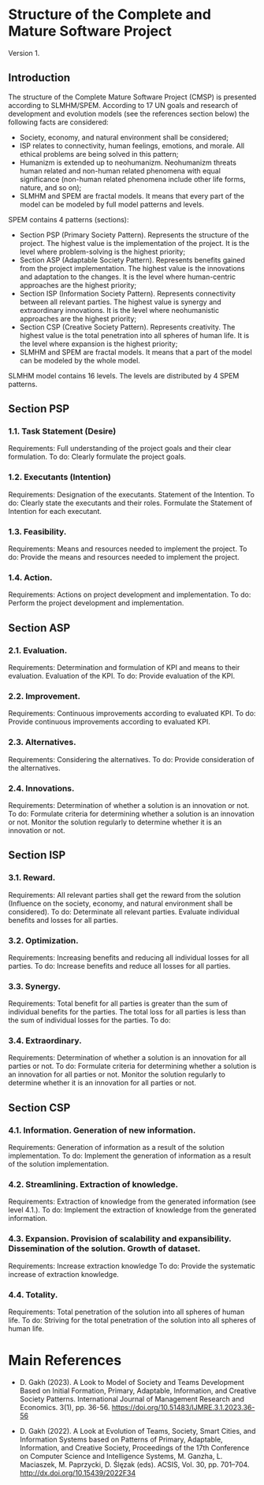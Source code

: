 # Structure of the Complete and Mature Software Project
Version 1.

## Introduction

The structure of the Complete Mature Software Project (CMSP) is presented according to SLMHM/SPEM. According to 17 UN goals and research of development and evolution models (see the references section below) the following facts are considered:
- Society, economy, and natural environment shall be considered;
- ISP relates to connectivity, human feelings, emotions, and morale. All ethical problems are being solved in this pattern;
- Humanizm is extended up to neohumanizm. Neohumanizm threats human related and non-human related phenomena with equal significance (non-human related phenomena include other life forms, nature, and so on);
- SLMHM and SPEM are fractal models. It means that every part of the model can be modeled by full model patterns and levels.


SPEM contains 4 patterns (sections):
- Section PSP (Primary Society Pattern). Represents the structure of the project. The highest value is the implementation of the project. It is the level where problem-solving is the highest priority;
- Section ASP (Adaptable Society Pattern). Represents benefits gained from the project implementation. The highest value is the innovations and adaptation to the changes. It is the level where human-centric approaches are the highest priority;
- Section ISP (Information Society Pattern). Represents connectivity between all relevant parties. The highest value is synergy and extraordinary innovations. It is the level where neohumanistic approaches are the highest priority;
- Section CSP (Creative Society Pattern). Represents creativity. The highest value is the total penetration into all spheres of human life. It is the level where expansion is the highest priority;
- SLMHM and SPEM are fractal models. It means that a part of the model can be modeled by the whole model.

SLMHM model contains 16 levels. The levels are distributed by 4 SPEM patterns.


## Section PSP

### 1.1. Task Statement (Desire)
Requirements: Full understanding of the project goals and their clear formulation.
To do: Clearly formulate the project goals.

### 1.2. Executants (Intention)
Requirements: Designation of the executants. Statement of the Intention.
To do: Clearly state the executants and their roles. Formulate the Statement of Intention for each executant.

### 1.3. Feasibility.
Requirements: Means and resources needed to implement the project.
To do: Provide the means and resources needed to implement the project.

### 1.4. Action.
Requirements: Actions on project development and implementation.
To do: Perform the project development and implementation.

## Section ASP

### 2.1. Evaluation.
Requirements: Determination and formulation of KPI and means to their evaluation. Evaluation of the KPI.
To do: Provide evaluation of the KPI.

### 2.2. Improvement.
Requirements: Continuous improvements according to evaluated KPI.
To do: Provide continuous improvements according to evaluated KPI.

### 2.3. Alternatives.
Requirements: Considering the alternatives.
To do: Provide consideration of the alternatives.

### 2.4. Innovations.
Requirements: Determination of whether a solution is an innovation or not.
To do: Formulate criteria for determining whether a solution is an innovation or not. Monitor the solution regularly to determine whether it is an innovation or not.

## Section ISP

### 3.1. Reward.
Requirements: All relevant parties shall get the reward from the solution (Influence on the society, economy, and natural environment shall be considered).
To do: Determinate all relevant parties. Evaluate individual benefits and losses for all parties.

### 3.2. Optimization.
Requirements: Increasing benefits and reducing all individual losses for all parties.
To do: Increase benefits and reduce all losses for all parties.

### 3.3. Synergy.
Requirements: Total benefit for all parties is greater than the sum of individual benefits for the parties. The total loss for all parties is less than the sum of individual losses for the parties.
To do:

### 3.4. Extraordinary.
Requirements: Determination of whether a solution is an innovation for all parties or not.
To do: Formulate criteria for determining whether a solution is an innovation for all parties or not. Monitor the solution regularly to determine whether it is an innovation for all parties or not.

## Section CSP

### 4.1. Information. Generation of new information.
Requirements: Generation of information as a result of the solution implementation.
To do: Implement the generation of information as a result of the solution implementation.

### 4.2. Streamlining. Extraction of knowledge.
Requirements: Extraction of knowledge from the generated information (see level 4.1.).
To do: Implement the extraction of knowledge from the generated information.

### 4.3. Expansion. Provision of scalability and expansibility. Dissemination of the solution. Growth of dataset.
Requirements: Increase extraction knowledge
To do: Provide the systematic increase of extraction knowledge.

### 4.4. Totality.
Requirements: Total penetration of the solution into all spheres of human life.
To do: Striving for the total penetration of the solution into all spheres of human life.

# Main References

- D. Gakh (2023). A Look to Model of Society and Teams Development Based on Initial Formation, Primary, Adaptable, Information, and Creative Society Patterns. International Journal of Management Research and Economics. 3(1), pp. 36-56. https://doi.org/10.51483/IJMRE.3.1.2023.36-56

- D. Gakh (2022). A Look at Evolution of Teams, Society, Smart Cities, and Information Systems based on Patterns of Primary, Adaptable, Information, and Creative Society, Proceedings of the 17th Conference on Computer Science and Intelligence Systems, M. Ganzha, L. Maciaszek, M. Paprzycki, D. Ślęzak (eds). ACSIS, Vol. 30, pp. 701–704. http://dx.doi.org/10.15439/2022F34
